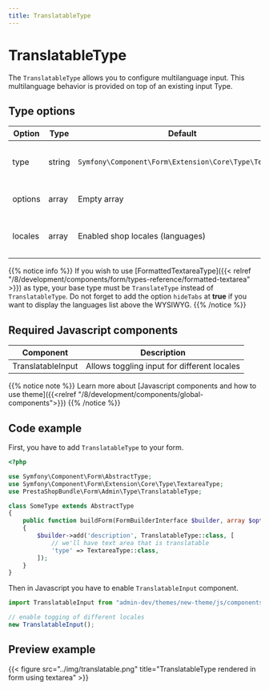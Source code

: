 ```yaml
---
title: TranslatableType
---
```


# TranslatableType

The `TranslatableType` allows you to configure multilanguage input. This multilanguage behavior is provided on top of an existing input Type.

## Type options

| Option  | Type   | Default                                               | Description                              |
| ------- | ------ | ----------------------------------------------------- | ---------------------------------------- |
| type    | string | `Symfony\Component\Form\Extension\Core\Type\TextType` | Type that you want to be translatable    |
| options | array  | Empty array                                           | Options for configured `type`            |
| locales | array  | Enabled shop locales (languages)                      | Locales in which field can be translated |

{{% notice info %}}
If you wish to use [FormattedTextareaType]({{< relref "/8/development/components/form/types-reference/formatted-textarea" >}}) as type, your base type must be `TranslateType` instead of `TranslatableType`. Do not forget to add the option `hideTabs` at **true** if you want to display the languages list above the WYSIWYG.
{{% /notice %}}

## Required Javascript components
    
| Component                                                      | Description                                 |
| -------------------------------------------------------------- | ------------------------------------------- |
| TranslatableInput | Allows toggling input for different locales |

{{% notice note %}}
Learn more about [Javascript components and how to use theme]({{<relref "/8/development/components/global-components">}})
{{% /notice %}}

## Code example

First, you have to add `TranslatableType` to your form.

```php
<?php

use Symfony\Component\Form\AbstractType;
use Symfony\Component\Form\Extension\Core\Type\TextareaType;
use PrestaShopBundle\Form\Admin\Type\TranslatableType;

class SomeType extends AbstractType
{
    public function buildForm(FormBuilderInterface $builder, array $options)
    {
        $builder->add('description', TranslatableType::class, [
            // we'll have text area that is translatable
            'type' => TextareaType::class,
        ]);
    }
}
```

Then in Javascript you have to enable `TranslatableInput` component.

```js
import TranslatableInput from "admin-dev/themes/new-theme/js/components/translatable-input";

// enable togging of different locales
new TranslatableInput();
```

## Preview example

{{< figure src="../img/translatable.png" title="TranslatableType rendered in form using textarea" >}}
